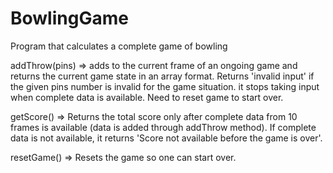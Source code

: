 # BowlingGame
Program that calculates a complete game of bowling

addThrow(pins) => adds to the current frame of an ongoing game and returns the current game state in an array format. Returns 'invalid input' if the given pins number is invalid for the game situation. it stops taking input when complete data is available. Need to reset game to start over.

getScore() => Returns the total score only after complete data from 10 frames is available (data is added through addThrow method). If complete data is not available, it returns 'Score not available before the game is over'.

resetGame() => Resets the game so one can start over.
